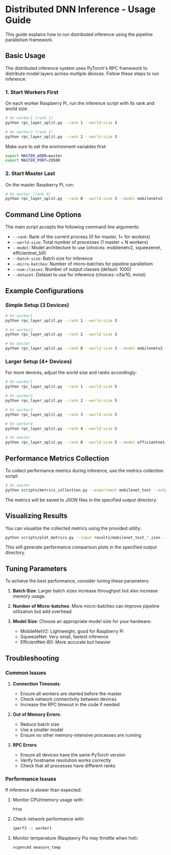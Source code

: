 # Distributed DNN Inference - Usage Guide

This guide explains how to run distributed inference using the pipeline parallelism framework.

## Basic Usage

The distributed inference system uses PyTorch's RPC framework to distribute model layers across multiple devices. Follow these steps to run inference:

### 1. Start Workers First

On each worker Raspberry Pi, run the inference script with its rank and world size:

```bash
# On worker1 (rank 1)
python rpc_layer_split.py --rank 1 --world-size 3

# On worker2 (rank 2)
python rpc_layer_split.py --rank 2 --world-size 3
```

Make sure to set the environment variables first:

```bash
export MASTER_ADDR=master
export MASTER_PORT=29500
```

### 2. Start Master Last

On the master Raspberry Pi, run:

```bash
# On master (rank 0)
python rpc_layer_split.py --rank 0 --world-size 3 --model mobilenetv2 --batch-size 8 --micro-batches 4
```

## Command Line Options

The main script accepts the following command line arguments:

- `--rank`: Rank of the current process (0 for master, 1+ for workers)
- `--world-size`: Total number of processes (1 master + N workers)
- `--model`: Model architecture to use (choices: mobilenetv2, squeezenet, efficientnet_b0)
- `--batch-size`: Batch size for inference
- `--micro-batches`: Number of micro-batches for pipeline parallelism
- `--num-classes`: Number of output classes (default: 1000)
- `--dataset`: Dataset to use for inference (choices: cifar10, mnist)

## Example Configurations

### Simple Setup (3 Devices)

```bash
# On worker1
python rpc_layer_split.py --rank 1 --world-size 3

# On worker2
python rpc_layer_split.py --rank 2 --world-size 3

# On master
python rpc_layer_split.py --rank 0 --world-size 3 --model mobilenetv2 --batch-size 16 --micro-batches 4
```

### Larger Setup (4+ Devices)

For more devices, adjust the world size and ranks accordingly:

```bash
# On worker1
python rpc_layer_split.py --rank 1 --world-size 5

# On worker2
python rpc_layer_split.py --rank 2 --world-size 5

# On worker3
python rpc_layer_split.py --rank 3 --world-size 5

# On worker4
python rpc_layer_split.py --rank 4 --world-size 5

# On master
python rpc_layer_split.py --rank 0 --world-size 5 --model efficientnet_b0 --batch-size 8 --micro-batches 8
```

## Performance Metrics Collection

To collect performance metrics during inference, use the metrics collection script:

```bash
# On master
python scripts/metrics_collection.py --experiment mobilenet_test --output-dir results
```

The metrics will be saved to JSON files in the specified output directory.

## Visualizing Results

You can visualize the collected metrics using the provided utility:

```bash
python scripts/plot_metrics.py --input results/mobilenet_test_*.json --output plots
```

This will generate performance comparison plots in the specified output directory.

## Tuning Parameters

To achieve the best performance, consider tuning these parameters:

1. **Batch Size**: Larger batch sizes increase throughput but also increase memory usage.

2. **Number of Micro-batches**: More micro-batches can improve pipeline utilization but add overhead.

3. **Model Size**: Choose an appropriate model size for your hardware:
   - MobileNetV2: Lightweight, good for Raspberry Pi
   - SqueezeNet: Very small, fastest inference
   - EfficientNet-B0: More accurate but heavier

## Troubleshooting

### Common Issues

1. **Connection Timeouts**:
   - Ensure all workers are started before the master
   - Check network connectivity between devices
   - Increase the RPC timeout in the code if needed

2. **Out of Memory Errors**:
   - Reduce batch size
   - Use a smaller model
   - Ensure no other memory-intensive processes are running

3. **RPC Errors**:
   - Ensure all devices have the same PyTorch version
   - Verify hostname resolution works correctly
   - Check that all processes have different ranks

### Performance Issues

If inference is slower than expected:

1. Monitor CPU/memory usage with:
   ```bash
   htop
   ```

2. Check network performance with:
   ```bash
   iperf3 -c worker1
   ```

3. Monitor temperature (Raspberry Pis may throttle when hot):
   ```bash
   vcgencmd measure_temp
   ```